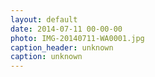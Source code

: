 ```yaml
---
layout: default
date: 2014-07-11 00-00-00
photo: IMG-20140711-WA0001.jpg
caption_header: unknown
caption: unknown
---
```

